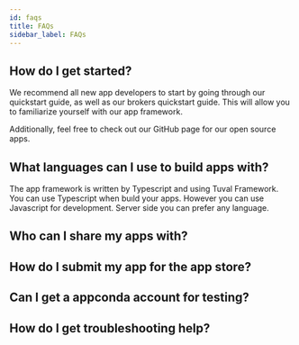 ```yaml
---
id: faqs
title: FAQs
sidebar_label: FAQs
---
```

## How do I get started?

We recommend all new app developers to start by going through our quickstart guide, as well as our brokers quickstart guide. This will allow you to familiarize yourself with our app framework.

Additionally, feel free to check out our GitHub page for our open source apps.

## What languages can I use to build apps with?

The app framework is written by Typescript and using Tuval Framework. You can use Typescript when buıld your apps. However you can use Javascript for development. Server side you can prefer any language.

## Who can I share my apps with?

## How do I submit my app for the app store?

## Can I get a appconda account for testing?

## How do I get troubleshooting help?